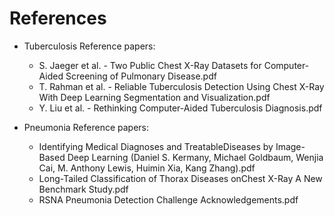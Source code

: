 
# References

- Tuberculosis Reference papers:
  - S. Jaeger et al. - Two Public Chest X-Ray Datasets for Computer-Aided Screening of Pulmonary Disease.pdf
  - T. Rahman et al. - Reliable Tuberculosis Detection Using Chest X-Ray With Deep Learning Segmentation and Visualization.pdf
  - Y. Liu et al. - Rethinking Computer-Aided Tuberculosis Diagnosis.pdf

- Pneumonia Reference papers:
  - Identifying Medical Diagnoses and TreatableDiseases by Image-Based Deep Learning (Daniel S. Kermany, Michael Goldbaum, Wenjia Cai, M. Anthony Lewis, Huimin Xia, Kang Zhang).pdf
  - Long-Tailed Classification of Thorax Diseases onChest X-Ray A New Benchmark Study.pdf
  - RSNA Pneumonia Detection Challenge Acknowledgements.pdf
